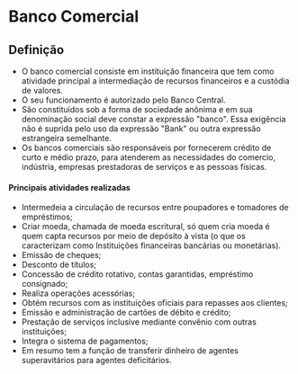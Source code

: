 # Banco Comercial

## Definição
- O banco comercial consiste em instituição financeira que tem como atividade principal a intermediação de recursos financeiros e a custódia de valores.
- O seu funcionamento é autorizado pelo Banco Central.
- São constituídos sob a forma de sociedade anônima e em sua denominação social deve constar a expressão "banco". Essa exigência não é suprida pelo uso da expressão "Bank" ou outra expressão estrangeira semelhante.
- Os bancos comerciais são responsáveis por fornecerem crédito de curto e médio prazo, para atenderem as necessidades do comercio, indústria, empresas prestadoras de serviços e as pessoas físicas.

#### Principais atividades realizadas
- Intermedeia a circulação de recursos entre poupadores e tomadores de empréstimos;
- Criar moeda, chamada de moeda escritural, só quem cria moeda é quem capta recursos por meio de depósito à vista (o que os caracterizam como Instituições financeiras bancárias ou monetárias).
- Emissão de cheques;
- Desconto de títulos;
- Concessão de crédito rotativo, contas garantidas, empréstimo consignado;
- Realiza operações acessórias;
- Obtém recursos com as instituições oficiais para repasses aos clientes;
- Emissão e administração de cartões de débito e crédito;
- Prestação de serviços inclusive mediante convênio com outras instituições;
- Integra o sistema de pagamentos;
- Em resumo tem a função de transferir dinheiro de agentes superavitários para agentes deficitários.
